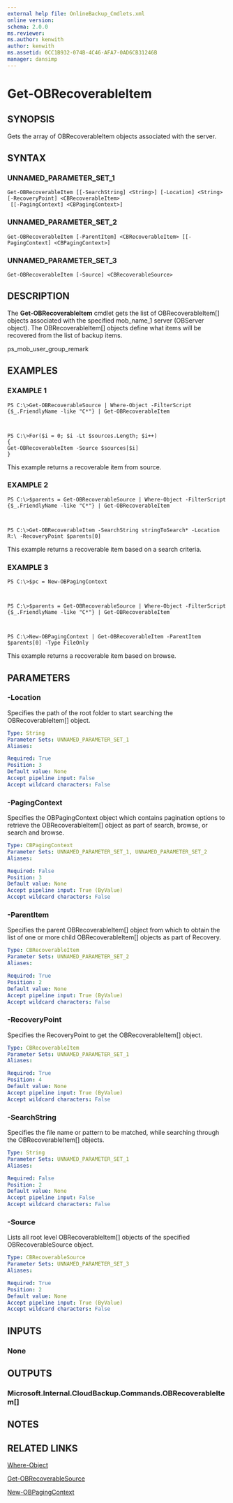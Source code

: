 ```yaml
---
external help file: OnlineBackup_Cmdlets.xml
online version: 
schema: 2.0.0
ms.reviewer:
ms.author: kenwith
author: kenwith
ms.assetid: 0CC1B932-074B-4C46-AFA7-0AD6CB31246B
manager: dansimp
---
```


# Get-OBRecoverableItem

## SYNOPSIS
Gets the array of OBRecoverableItem objects associated with the server.

## SYNTAX

### UNNAMED_PARAMETER_SET_1
```
Get-OBRecoverableItem [[-SearchString] <String>] [-Location] <String> [-RecoveryPoint] <CBRecoverableItem>
 [[-PagingContext] <CBPagingContext>]
```

### UNNAMED_PARAMETER_SET_2
```
Get-OBRecoverableItem [-ParentItem] <CBRecoverableItem> [[-PagingContext] <CBPagingContext>]
```

### UNNAMED_PARAMETER_SET_3
```
Get-OBRecoverableItem [-Source] <CBRecoverableSource>
```

## DESCRIPTION
The **Get-OBRecoverableItem** cmdlet gets the list of OBRecoverableItem\[\] objects associated with the specified mob_name_1 server (OBServer object).
The OBRecoverableItem\[\] objects define what items will be recovered from the list of backup items.

ps_mob_user_group_remark

## EXAMPLES

### EXAMPLE 1
```
PS C:\>Get-OBRecoverableSource | Where-Object -FilterScript {$_.FriendlyName -like "C*"} | Get-OBRecoverableItem



PS C:\>For($i = 0; $i -Lt $sources.Length; $i++) 
{ 
Get-OBRecoverableItem -Source $sources[$i] 
}
```

This example returns a recoverable item from source.

### EXAMPLE 2
```
PS C:\>$parents = Get-OBRecoverableSource | Where-Object -FilterScript {$_.FriendlyName -like "C*"} | Get-OBRecoverableItem



PS C:\>Get-OBRecoverableItem -SearchString stringToSearch* -Location R:\ -RecoveryPoint $parents[0]
```

This example returns a recoverable item based on a search criteria.

### EXAMPLE 3
```
PS C:\>$pc = New-OBPagingContext



PS C:\>$parents = Get-OBRecoverableSource | Where-Object -FilterScript {$_.FriendlyName -like "C*"} | Get-OBRecoverableItem



PS C:\>New-OBPagingContext | Get-OBRecoverableItem -ParentItem $parents[0] -Type FileOnly
```

This example returns a recoverable item based on browse.

## PARAMETERS

### -Location
Specifies the path of the root folder to start searching the OBRecoverableItem\[\] object.

```yaml
Type: String
Parameter Sets: UNNAMED_PARAMETER_SET_1
Aliases: 

Required: True
Position: 3
Default value: None
Accept pipeline input: False
Accept wildcard characters: False
```

### -PagingContext
Specifies the OBPagingContext object which contains pagination options to retrieve the OBRecoverableItem\[\] object as part of search, browse, or search and browse.

```yaml
Type: CBPagingContext
Parameter Sets: UNNAMED_PARAMETER_SET_1, UNNAMED_PARAMETER_SET_2
Aliases: 

Required: False
Position: 3
Default value: None
Accept pipeline input: True (ByValue)
Accept wildcard characters: False
```

### -ParentItem
Specifies the parent OBRecoverableItem\[\] object from which to obtain the list of one or more child OBRecoverableItem\[\] objects as part of Recovery.

```yaml
Type: CBRecoverableItem
Parameter Sets: UNNAMED_PARAMETER_SET_2
Aliases: 

Required: True
Position: 2
Default value: None
Accept pipeline input: True (ByValue)
Accept wildcard characters: False
```

### -RecoveryPoint
Specifies the RecoveryPoint to get the OBRecoverableItem\[\] object.

```yaml
Type: CBRecoverableItem
Parameter Sets: UNNAMED_PARAMETER_SET_1
Aliases: 

Required: True
Position: 4
Default value: None
Accept pipeline input: True (ByValue)
Accept wildcard characters: False
```

### -SearchString
Specifies the file name or pattern to be matched, while searching through the OBRecoverableItem\[\] objects.

```yaml
Type: String
Parameter Sets: UNNAMED_PARAMETER_SET_1
Aliases: 

Required: False
Position: 2
Default value: None
Accept pipeline input: False
Accept wildcard characters: False
```

### -Source
Lists all root level OBRecoverableItem\[\] objects of the specified OBRecoverableSource object.

```yaml
Type: CBRecoverableSource
Parameter Sets: UNNAMED_PARAMETER_SET_3
Aliases: 

Required: True
Position: 2
Default value: None
Accept pipeline input: True (ByValue)
Accept wildcard characters: False
```

## INPUTS

### None

## OUTPUTS

### Microsoft.Internal.CloudBackup.Commands.OBRecoverableItem[]

## NOTES

## RELATED LINKS

[Where-Object](http://go.microsoft.com/fwlink/?LinkID=113423)

[Get-OBRecoverableSource](./Get-OBRecoverableSource.md)

[New-OBPagingContext](./New-OBPagingContext.md)

